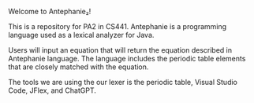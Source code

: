 Welcome to Antephanie₂!

This is a repository for PA2 in CS441. Antephanie is a programming language used as a lexical analyzer for Java. 

Users will input an equation that will return the equation described in Antephanie language. The language includes the periodic table
elements that are closely matched with the equation. 

The tools we are using the our lexer is the periodic table, Visual Studio Code, JFlex, and ChatGPT.

